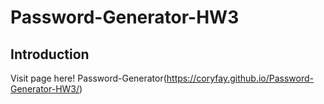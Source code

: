 # Password-Generator-HW3

## Introduction
  Visit page here! Password-Generator(https://coryfay.github.io/Password-Generator-HW3/)
